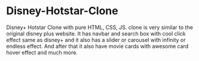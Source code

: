 # Disney-Hotstar-Clone
Disney+ Hotstar Clone with pure HTML, CSS, JS. clone is very similar to the original disney plus website. It has navbar and search box with cool click effect same as disney+ and it also has a slider or carousel with infinity or endless effect. And after that it also have movie cards with awesome card hover effect and much more.
